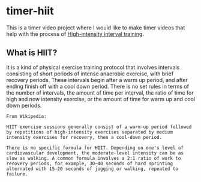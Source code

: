 # timer-hiit

This is a timer video project where I would like to make timer videos that help with the process of [High-intensity interval training](https://en.wikipedia.org/wiki/High-intensity_interval_training).


## What is HIIT?

It is a kind of physical exercise training protocol that involves intervals consisting of short periods of intense anaerobic exercise, with brief recovery periods. These intervals begin after a warm up period, and after ending finish off with a cool down period. There is no set rules in terms of the number of intervals, the amount of time per interval, the ratio of time for high and now intensity exercise, or the amount of time for warm up and cool down periods.

```
From Wikipedia:

HIIT exercise sessions generally consist of a warm-up period followed by repetitions of high-intensity exercises separated by medium intensity exercises for recovery, then a cool-down period. 

There is no specific formula for HIIT. Depending on one's level of cardiovascular development, the moderate-level intensity can be as slow as walking. A common formula involves a 2:1 ratio of work to recovery periods, for example, 30–40 seconds of hard sprinting alternated with 15–20 seconds of jogging or walking, repeated to failure.
```